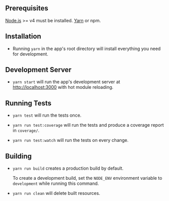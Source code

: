 ## Prerequisites

[Node.js](http://nodejs.org/) >= v4 must be installed.
[Yarn](http://yarnpkg.com) or npm.

## Installation

- Running `yarn` in the app's root directory will install everything you need for development.

## Development Server

- `yarn start` will run the app's development server at [http://localhost:3000](http://localhost:3000) with hot module reloading.

## Running Tests

- `yarn test` will run the tests once.

- `yarn run test:coverage` will run the tests and produce a coverage report in `coverage/`.

- `yarn run test:watch` will run the tests on every change.

## Building

- `yarn run build` creates a production build by default.

   To create a development build, set the `NODE_ENV` environment variable to `development` while running this command.

- `yarn run clean` will delete built resources.
